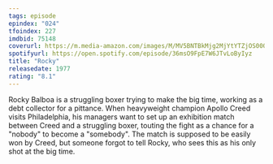 ```yaml
---
tags: episode
epindex: "024"
tfoindex: 227
imdbid: 75148
coverurl: https://m.media-amazon.com/images/M/MV5BNTBkMjg2MjYtYTZjOS00ODQ0LTg0MDEtM2FiNmJmOGU1NGEwXkEyXkFqcGdeQXVyMjUzOTY1NTc@._V1_SX202_CR0,0,202,300_.jpg
spotifyurl: https://open.spotify.com/episode/36msO9FpE7W6JTvLoByIyz
title: "Rocky"
releasedate: 1977
rating: "8.1"
---
```


Rocky Balboa is a struggling boxer trying to make the big time, working as a debt collector for a pittance. When heavyweight champion Apollo Creed visits Philadelphia, his managers want to set up an exhibition match between Creed and a struggling boxer, touting the fight as a chance for a "nobody" to become a "somebody". The match is supposed to be easily won by Creed, but someone forgot to tell Rocky, who sees this as his only shot at the big time.
